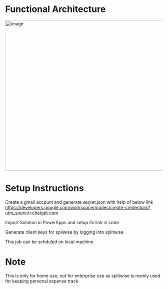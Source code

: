 # Functional Architecture
<img width="1132" height="482" alt="image" src="https://github.com/user-attachments/assets/0cd83d20-b158-432f-8d22-0ff1072c7778" />


# Setup Instructions
Create a gmail accpunt and generate secret.json with help of below link
https://developers.google.com/workspace/guides/create-credentials?utm_source=chatgpt.com

Import Solution in PowerApps and setup its link in code

Generate client keys for spliwise  by logging into spiltwise 

This job can be schduled on local machine


# Note
This is only for home use, not for enterprise use as splitwise is mainly used for keeping personal expense track 

